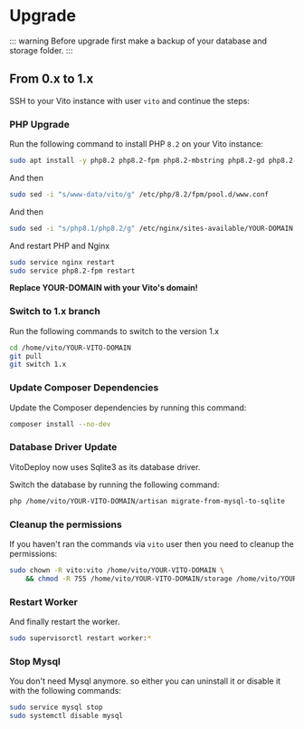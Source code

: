 # Upgrade

::: warning
Before upgrade first make a backup of your database and storage folder.
:::

## From 0.x to 1.x

SSH to your Vito instance with user `vito` and continue the steps:

### PHP Upgrade

Run the following command to install PHP `8.2` on your Vito instance:

```sh
sudo apt install -y php8.2 php8.2-fpm php8.2-mbstring php8.2-gd php8.2-xml php8.2-curl php8.2-gettext php8.2-zip php8.2-bcmath php8.2-soap php8.2-redis php8.2-sqlite3 php8.2-mysql
```

And then

```sh
sudo sed -i "s/www-data/vito/g" /etc/php/8.2/fpm/pool.d/www.conf
```

And then

```sh
sudo sed -i "s/php8.1/php8.2/g" /etc/nginx/sites-available/YOUR-DOMAIN
```

And restart PHP and Nginx

```sh
sudo service nginx restart
sudo service php8.2-fpm restart
```

**Replace YOUR-DOMAIN with your Vito's domain!**

### Switch to 1.x branch

Run the following commands to switch to the version 1.x

```sh
cd /home/vito/YOUR-VITO-DOMAIN
git pull
git switch 1.x
```

### Update Composer Dependencies

Update the Composer dependencies by running this command:

```sh
composer install --no-dev
```

### Database Driver Update

VitoDeploy now uses Sqlite3 as its database driver.

Switch the database by running the following command:

```sh
php /home/vito/YOUR-VITO-DOMAIN/artisan migrate-from-mysql-to-sqlite
```

### Cleanup the permissions

If you haven't ran the commands via `vito` user then you need to cleanup the permissions:

```sh
sudo chown -R vito:vito /home/vito/YOUR-VITO-DOMAIN \
    && chmod -R 755 /home/vito/YOUR-VITO-DOMAIN/storage /home/vito/YOUR-VITO-DOMAIN/bootstrap/cache
```

### Restart Worker

And finally restart the worker.

```sh
sudo supervisorctl restart worker:*
```

### Stop Mysql

You don't need Mysql anymore. so either you can uninstall it or disable it with the following commands:

```sh
sudo service mysql stop
sudo systemctl disable mysql
```